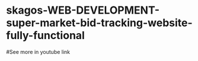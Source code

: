 # skagos-WEB-DEVELOPMENT-super-market-bid-tracking-website-fully-functional
#See more in youtube link
